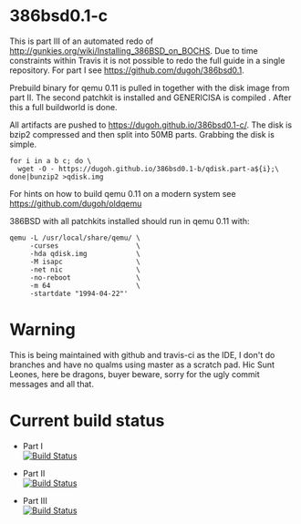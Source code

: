 # 386bsd0.1-c

This is part III of an automated redo of http://gunkies.org/wiki/Installing_386BSD_on_BOCHS. Due to time constraints within Travis it is not possible to redo the full guide in a single repository. For part I see https://github.com/dugoh/386bsd0.1.

Prebuild binary for qemu 0.11 is pulled in together with the disk image from part II. The second patchkit is installed and GENERICISA is compiled . After this a full buildworld is done.

All artifacts are pushed to https://dugoh.github.io/386bsd0.1-c/. The disk is bzip2 compressed and then split into 50MB parts. Grabbing the disk is simple.

```
for i in a b c; do \
  wget -O - https://dugoh.github.io/386bsd0.1-b/qdisk.part-a${i};\
done|bunzip2 >qdisk.img
```

For hints on how to build qemu 0.11 on a modern system see https://github.com/dugoh/oldqemu

386BSD with all patchkits installed should run in qemu 0.11 with:

```
qemu -L /usr/local/share/qemu/ \
     -curses                   \
     -hda qdisk.img            \
     -M isapc                  \
     -net nic                  \
     -no-reboot                \
     -m 64                     \
     -startdate "1994-04-22"'
```

# Warning

This is being maintained with github and travis-ci as the IDE, I don't do branches and have no qualms using master as a scratch pad. Hic Sunt Leones, here be dragons, buyer beware, sorry for the ugly commit messages and all that.

# Current build status

-    Part I    
[![Build Status](https://travis-ci.org/dugoh/386bsd0.1.svg?branch=master)](https://travis-ci.org/dugoh/386bsd0.1)

-    Part II   
[![Build Status](https://travis-ci.org/dugoh/386bsd0.1-b.svg?branch=master)](https://travis-ci.org/dugoh/386bsd0.1-b)

-    Part III   
[![Build Status](https://travis-ci.org/dugoh/386bsd0.1-c.svg?branch=master)](https://travis-ci.org/dugoh/386bsd0.1-c)
